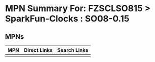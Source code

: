



# MPN Summary For: FZSCLSO815 > SparkFun-Clocks : SO08-0.15

## MPNs
  

|MPN|Direct Links|Search Links|
| :--- | :--- | :--- |
||||
